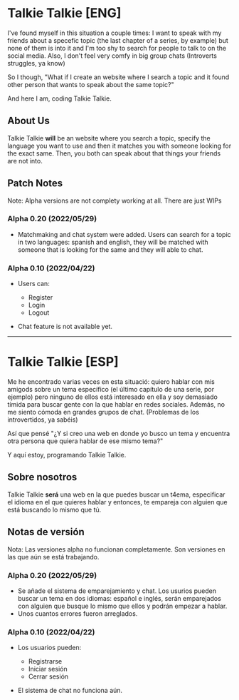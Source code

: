 # Talkie Talkie [ENG]

I've found myself in this situation a couple times: I want to speak with my friends about a specefic topic (the last chapter of a series, by example) but none of them is into it and I'm too shy to search for people to talk to on the social media. Also, I don't feel very comfy in big group chats (Introverts struggles, ya know)

So I though, "What if I create an website where I search a topic and it found other person that wants to speak about the same topic?"

And here I am, coding Talkie Talkie.

## About Us
Talkie Talkie **will** be an website where you search a topic, specify the language you want to use and then it matches you with someone looking for the exact same. Then, you both can speak about that things your friends are not into.

## Patch Notes
Note: Alpha versions are not complety working at all. There are just WIPs

### Alpha 0.20 (2022/05/29)
- Matchmaking and chat system were added. Users can search for a topic in two languages: spanish and english, they will be matched with someone that is looking for the same and they will able to chat.

### Alpha 0.10 (2022/04/22)
- Users can:
  - Register
  - Login
  - Logout
 
 - Chat feature is not available yet.
 ___
# Talkie Talkie [ESP]
Me he encontrado varias veces en esta situació: quiero hablar con mis amigods sobre un tema específico (el último capítulo de una serie, por ejemplo) pero ninguno de ellos está interesado en ella y soy demasiado tímida para buscar gente con la que hablar en redes sociales. Además, no me siento cómoda en grandes grupos de chat. (Problemas de los introvertidos, ya sabéis)

Así que pensé "¿Y si creo una web en donde yo busco un tema y encuentra otra persona que quiera hablar de ese mismo tema?"

Y aquí estoy, programando Talkie Talkie.

## Sobre nosotros
Talkie Talkie **será** una web en la que puedes buscar un t4ema, especificar el idioma en el que quieres hablar y entonces, te empareja con alguien que está buscando lo mismo que tú.

## Notas de versión
Nota: Las versiones alpha no funcionan completamente. Son versiones en las que aún se está trabajando.

### Alpha 0.20 (2022/05/29)
- Se añade el sistema de emparejamiento y chat. Los usurios pueden buscar un tema en dos idiomas: español e inglés, serán emparejados con alguien que busque lo mismo que ellos y podrán empezar a hablar.
- Unos cuantos errores fueron arreglados.

### Alpha 0.10 (2022/04/22)
- Los usuarios pueden:
  - Registrarse
  - Iniciar sesión
  - Cerrar sesión
 
 - El sistema de chat no funciona aún.





